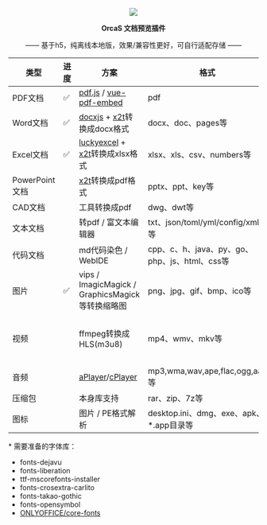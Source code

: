 <p align="center">
  <a href="https://orcastor.github.io/doc/">
    <img src="https://orcastor.github.io/doc/logo.svg">
  </a>
</p>

<p align="center"><strong>OrcaS 文档预览插件</strong></p>

<p align="center">—— 基于h5，纯离线本地版，效果/兼容性更好，可自行适配存储 ——</p>

|类型|进度|方案|格式|备注|
|-|-|-|-|-|
|PDF文档|✅|[pdf.js](https://github.com/mozilla/pdf.js) / [vue-pdf-embed](https://github.com/hrynko/vue-pdf-embed)|pdf|支持有密码文件|
|Word文档|✅|[docxjs](https://www.npmjs.com/package/docx-preview) + [x2t](https://github.com/ONLYOFFICE/core)转换成docx格式|docx、doc、pages等|\*字体问题；有密码文档问题|
|Excel文档|✅|[luckyexcel](https://github.com/dream-num/Luckyexcel) + [x2t](https://github.com/ONLYOFFICE/core)转换成xlsx格式|xlsx、xls、csv、numbers等|\*字体问题；有密码文档问题|
|PowerPoint文档||[x2t](https://github.com/ONLYOFFICE/core)转换成pdf格式|pptx、ppt、key等|\*字体问题；有密码文档问题|
|CAD文档||工具转换成pdf|dwg、dwt等|
|文本文档||转pdf / 富文本编辑器|txt、json/toml/yml/config/xml等|enca/file检测编码防止中文乱码|
|代码文档||md代码染色 / WebIDE|cpp、c、h、java、py、go、php、js、html、css等|enca/file检测编码防止中文乱码|
|图片|✅|vips / ImagicMagick / GraphicsMagick等转换缩略图|png、jpg、gif、bmp、ico等|gif需要处理多帧；GM支持OpenMP加速|
|视频||ffmpeg转换成HLS(m3u8)|mp4、wmv、mkv等|fps和码率；可以尝试h.265；支持GPU加速（OpenCL/Vulkan）|
|音频||[aPlayer](https://github.com/DIYgod/APlayer)/[cPlayer](https://github.com/MoePlayer/cPlayer)|mp3,wma,wav,ape,flac,ogg,aac等|支持匹配封面、lrc歌词文件|
|压缩包||本身库支持|rar、zip、7z等|有密码的文档|
|图标||图片 / PE格式解析|desktop.ini、dmg、exe、apk、*.app目录等|

\* 需要准备的字体库：
- fonts-dejavu
- fonts-liberation
- ttf-mscorefonts-installer
- fonts-crosextra-carlito
- fonts-takao-gothic
- fonts-opensymbol
- [ONLYOFFICE/core-fonts](https://github.com/ONLYOFFICE/core-fonts)
